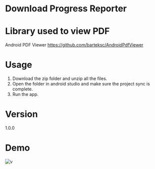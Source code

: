 # Download Progress Reporter

# Library used to view PDF
  Android PDF Viewer 
  https://github.com/barteksc/AndroidPdfViewer
  
# Usage
1. Download the zip folder and unzip all the files.
2. Open the folder in android studio and make sure the project sync is complete.
3. Run the app.

# Version 
  1.0.0
  
# Demo
![v](https://user-images.githubusercontent.com/24483619/59815997-4715b000-92cf-11e9-9ec3-a463409c5b39.gif)
